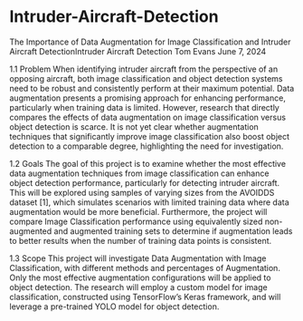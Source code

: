 # Intruder-Aircraft-Detection

The Importance of Data Augmentation for Image Classification and Intruder Aircraft DetectionIntruder Aircraft Detection
Tom Evans
June 7, 2024

1.1 Problem
When identifying intruder aircraft from the perspective of an opposing aircraft,
both image classification and object detection systems need to be robust and
consistently perform at their maximum potential. Data augmentation presents
a promising approach for enhancing performance, particularly when training
data is limited. However, research that directly compares the effects of data
augmentation on image classification versus object detection is scarce. It is
not yet clear whether augmentation techniques that significantly improve image
classification also boost object detection to a comparable degree, highlighting
the need for investigation.


1.2 Goals
The goal of this project is to examine whether the most effective data augmentation techniques from image classification can enhance object detection performance, particularly for detecting intruder aircraft. This will be explored using
samples of varying sizes from the AVOIDDS dataset [1], which simulates scenarios with limited training data where data augmentation would be more beneficial.
Furthermore, the project will compare Image Classification performance using
equivalently sized non-augmented and augmented training sets to determine if
augmentation leads to better results when the number of training data points is
consistent.


1.3 Scope
This project will investigate Data Augmentation with Image Classification, with
different methods and percentages of Augmentation. Only the most effective
augmentation configurations will be applied to object detection. The research
will employ a custom model for image classification, constructed using TensorFlow’s Keras framework, and will leverage a pre-trained YOLO model for object
detection.

